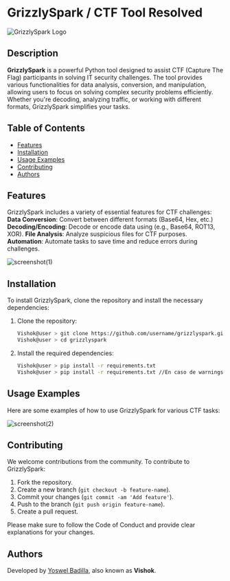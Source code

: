 # GrizzlySpark / CTF Tool Resolved
![GrizzlySpark Logo](https://github.com/user-attachments/assets/032b5557-5c00-4337-86c6-a08372383c03)

## Description
**GrizzlySpark** is a powerful Python tool designed to assist CTF (Capture The Flag) participants in solving IT security challenges. The tool provides various functionalities for data analysis, conversion, and manipulation, allowing users to focus on solving complex security problems efficiently. Whether you're decoding, analyzing traffic, or working with different formats, GrizzlySpark simplifies your tasks.

## Table of Contents
- [Features](#features)
- [Installation](#installation)
- [Usage Examples](#usage-examples)
- [Contributing](#contributing)
- [Authors](#authors)

## Features
GrizzlySpark includes a variety of essential features for CTF challenges:
**Data Conversion**: Convert between different formats (Base64, Hex, etc.)
**Decoding/Encoding**: Decode or encode data using (e.g., Base64, ROT13, XOR).
**File Analysis**: Analyze suspicious files for CTF purposes.
**Automation**: Automate tasks to save time and reduce errors during challenges.
  
![screenshot(1)](https://github.com/user-attachments/assets/7b3a887d-85b3-4ad7-a938-359cd6af5c81)

## Installation
To install GrizzlySpark, clone the repository and install the necessary dependencies:

1. Clone the repository:
    ```bash
    Vishok@user > git clone https://github.com/username/grizzlyspark.git
    Vishok@user > cd grizzlyspark
    ```

2. Install the required dependencies:
    ```bash
    Vishok@user > pip install -r requirements.txt
    Vishok@user > pip install -r requirements.txt //En caso de warnings
    ```
   
## Usage Examples
Here are some examples of how to use GrizzlySpark for various CTF tasks:

![screenshot(2)](https://github.com/user-attachments/assets/39e495d2-39bd-48d1-8b43-4fddefc80c81)

## Contributing
We welcome contributions from the community. To contribute to GrizzlySpark:

1. Fork the repository.
2. Create a new branch (`git checkout -b feature-name`).
3. Commit your changes (`git commit -am 'Add feature'`).
4. Push to the branch (`git push origin feature-name`).
5. Create a pull request.

Please make sure to follow the Code of Conduct and provide clear explanations for your changes.

## Authors
Developed by [Yoswel Badilla](https://www.linkedin.com/in/yoswel-badilla-cyberjr/), also known as **Vishok**.
